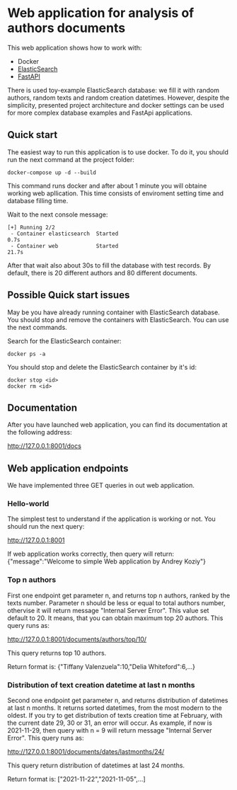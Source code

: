 # Web application for analysis of authors documents

This web application shows how to work with:
  * Docker
  * [ElasticSearch](https://hub.docker.com/_/elasticsearch)
  * [FastAPI](https://fastapi.tiangolo.com)

There is used toy-example ElasticSearch database: we fill it with random authors, random texts and random creation datetimes. However, despite the simplicity, presented project architecture and docker settings can be used for more complex database examples and FastApi applications.

## Quick start

The easiest way to run this application is to use docker. To do it, you should run the next command at the project folder:

```
docker-compose up -d --build
```

This command runs docker and after about 1 minute you will obtaine working web apllication. This time consists of enviroment setting time and database filling time. 

Wait to the next console message:

```
[+] Running 2/2
 - Container elasticsearch  Started                                                                                0.7s
 - Container web            Started                                                                                21.7s
```

After that wait also about 30s to fill the database with test records. By default, there is 20 different authors and 80 different documents.

## Possible Quick start issues

May be you have already running container with ElasticSearch database. You should stop and remove the containers with ElasticSearch. You can use the next commands.

Search for the ElasticSearch container:

```
docker ps -a
```

You should stop and delete the ElasticSearch container by it's id:

```
docker stop <id>
docker rm <id>
```

## Documentation
  
After you have launched web application, you can find its documentation at the following address: 
  
http://127.0.0.1:8001/docs


## Web application endpoints
  
We have implemented three GET queries in out web application.
  
  ### Hello-world
  
  The simplest test to understand if the application is working or not. You should run the next query:
  
  http://127.0.0.1:8001
  
  If web application works correctly, then query will return: {"message":"Welcome to simple Web application by Andrey Koziy"}
  
  ### Top n authors
  
  First one endpoint get parameter n, and returns top n authors, ranked by the texts number. Parameter n should be less or equal to total authors number, othervise it will return message "Internal Server Error". This value set default to 20. It means, that you can obtain maximum top 20 authors. This query runs as:
  
  http://127.0.0.1:8001/documents/authors/top/10/
  
  This query returns top 10 authors.
  
  Return format is:  {"Tiffany Valenzuela":10,"Delia Whiteford":6,...}
  
  ### Distribution of text creation datetime at last n months
  
  Second one endpoint get parameter n, and returns distribution of datetimes at last n months. It returns sorted datetimes, from the most modern to the oldest. If you try to get distribution of texts creation time at February, with the current date 29, 30 or 31, an error will occur. As example, if now is 2021-11-29, then query with n = 9 will return message "Internal Server Error". This query runs as:
  
  http://127.0.0.1:8001/documents/dates/lastmonths/24/

  This query return distribution of datetimes at last 24 months.
  
  Return format is: ["2021-11-22","2021-11-05",...]


